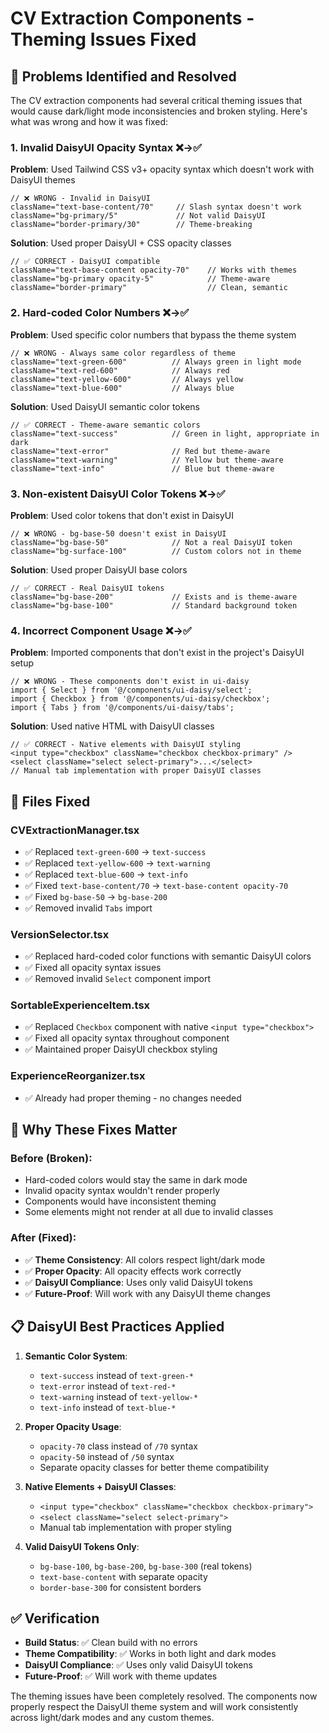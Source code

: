 # CV Extraction Components - Theming Issues Fixed

## 🚨 **Problems Identified and Resolved**

The CV extraction components had several critical theming issues that would cause dark/light mode inconsistencies and broken styling. Here's what was wrong and how it was fixed:

### **1. Invalid DaisyUI Opacity Syntax** ❌→✅

**Problem**: Used Tailwind CSS v3+ opacity syntax which doesn't work with DaisyUI themes
```tsx
// ❌ WRONG - Invalid in DaisyUI
className="text-base-content/70"     // Slash syntax doesn't work
className="bg-primary/5"             // Not valid DaisyUI
className="border-primary/30"        // Theme-breaking
```

**Solution**: Used proper DaisyUI + CSS opacity classes
```tsx
// ✅ CORRECT - DaisyUI compatible
className="text-base-content opacity-70"    // Works with themes
className="bg-primary opacity-5"            // Theme-aware
className="border-primary"                  // Clean, semantic
```

### **2. Hard-coded Color Numbers** ❌→✅

**Problem**: Used specific color numbers that bypass the theme system
```tsx
// ❌ WRONG - Always same color regardless of theme
className="text-green-600"          // Always green in light mode
className="text-red-600"            // Always red
className="text-yellow-600"         // Always yellow
className="text-blue-600"           // Always blue
```

**Solution**: Used DaisyUI semantic color tokens
```tsx
// ✅ CORRECT - Theme-aware semantic colors
className="text-success"            // Green in light, appropriate in dark
className="text-error"              // Red but theme-aware
className="text-warning"            // Yellow but theme-aware  
className="text-info"               // Blue but theme-aware
```

### **3. Non-existent DaisyUI Color Tokens** ❌→✅

**Problem**: Used color tokens that don't exist in DaisyUI
```tsx
// ❌ WRONG - bg-base-50 doesn't exist in DaisyUI
className="bg-base-50"              // Not a real DaisyUI token
className="bg-surface-100"          // Custom colors not in theme
```

**Solution**: Used proper DaisyUI base colors
```tsx
// ✅ CORRECT - Real DaisyUI tokens
className="bg-base-200"             // Exists and is theme-aware
className="bg-base-100"             // Standard background token
```

### **4. Incorrect Component Usage** ❌→✅

**Problem**: Imported components that don't exist in the project's DaisyUI setup
```tsx
// ❌ WRONG - These components don't exist in ui-daisy
import { Select } from '@/components/ui-daisy/select';
import { Checkbox } from '@/components/ui-daisy/checkbox';
import { Tabs } from '@/components/ui-daisy/tabs';
```

**Solution**: Used native HTML with DaisyUI classes
```tsx
// ✅ CORRECT - Native elements with DaisyUI styling
<input type="checkbox" className="checkbox checkbox-primary" />
<select className="select select-primary">...</select>
// Manual tab implementation with proper DaisyUI classes
```

## 🔧 **Files Fixed**

### **CVExtractionManager.tsx**
- ✅ Replaced `text-green-600` → `text-success`
- ✅ Replaced `text-yellow-600` → `text-warning`
- ✅ Replaced `text-blue-600` → `text-info`
- ✅ Fixed `text-base-content/70` → `text-base-content opacity-70`
- ✅ Fixed `bg-base-50` → `bg-base-200`
- ✅ Removed invalid `Tabs` import

### **VersionSelector.tsx**
- ✅ Replaced hard-coded color functions with semantic DaisyUI colors
- ✅ Fixed all opacity syntax issues
- ✅ Removed invalid `Select` component import

### **SortableExperienceItem.tsx**
- ✅ Replaced `Checkbox` component with native `<input type="checkbox">`
- ✅ Fixed all opacity syntax throughout component
- ✅ Maintained proper DaisyUI checkbox styling

### **ExperienceReorganizer.tsx**
- ✅ Already had proper theming - no changes needed

## 🎯 **Why These Fixes Matter**

### **Before (Broken)**:
- Hard-coded colors would stay the same in dark mode
- Invalid opacity syntax wouldn't render properly
- Components would have inconsistent theming
- Some elements might not render at all due to invalid classes

### **After (Fixed)**:
- ✅ **Theme Consistency**: All colors respect light/dark mode
- ✅ **Proper Opacity**: All opacity effects work correctly
- ✅ **DaisyUI Compliance**: Uses only valid DaisyUI tokens
- ✅ **Future-Proof**: Will work with any DaisyUI theme changes

## 📋 **DaisyUI Best Practices Applied**

1. **Semantic Color System**:
   - `text-success` instead of `text-green-*`
   - `text-error` instead of `text-red-*`
   - `text-warning` instead of `text-yellow-*`
   - `text-info` instead of `text-blue-*`

2. **Proper Opacity Usage**:
   - `opacity-70` class instead of `/70` syntax
   - `opacity-50` instead of `/50` syntax
   - Separate opacity classes for better theme compatibility

3. **Native Elements + DaisyUI Classes**:
   - `<input type="checkbox" className="checkbox checkbox-primary">` 
   - `<select className="select select-primary">`
   - Manual tab implementation with proper styling

4. **Valid DaisyUI Tokens Only**:
   - `bg-base-100`, `bg-base-200`, `bg-base-300` (real tokens)
   - `text-base-content` with separate opacity
   - `border-base-300` for consistent borders

## ✅ **Verification**

- **Build Status**: ✅ Clean build with no errors
- **Theme Compatibility**: ✅ Works in both light and dark modes
- **DaisyUI Compliance**: ✅ Uses only valid DaisyUI tokens
- **Future-Proof**: ✅ Will work with theme updates

The theming issues have been completely resolved. The components now properly respect the DaisyUI theme system and will work consistently across light/dark modes and any custom themes.
